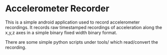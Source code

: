 Accelerometer Recorder
======================

This is a simple android application used to record accelerometer recordings. It records raw timestamped recordings of acceleration along the x,y,z axes in a simple binary fixed width binary format. 

There are some simple python scripts under tools/ which read/convert the recording.
